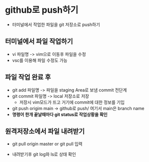 # github로 push하기
- 터미널에서 작업한 파일을 git 저장소로 push하기

## 터미널에서 파일 작업하기
- vi 파일명 -> vim으로 이동후 파일을 수정
- vsc를 이용해 파일 수정도 가능

## 파일 작업 완료 후
- git add 파일명 -> 파일을 staging Area로 보냄 commit 전단계
- git commit 파일명 -> local 저장소로 저장 
  - 저장시 vim모드가 뜨고 거기에 commit에 대한 정보를 기입
- git push origim main -> github로 push/ 여기서 main은 branch name
- __명령어 한개 끝날때마다 git status로 작업상황을 확인__

## 원격저장소에서 파일 내려받기

- git pull origin master or git pull 입력

- 내려받기후 git log와 ls로 상태 확인


